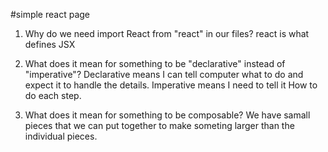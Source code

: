 #simple react page

1. Why do we need import React from "react" in our files?
react is what defines JSX

2. What does it mean for  something to be "declarative" instead of "imperative"?
Declarative means I can tell computer what to do and expect it to handle the details. Imperative means I need to tell it How to do each step. 

3. What does it mean for something to be composable?
We have samall pieces that we can put together to make someting larger than the individual pieces.